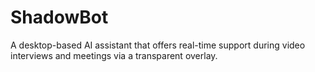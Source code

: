 # ShadowBot
A desktop-based AI assistant that offers real-time support during video interviews and meetings via a transparent overlay. 
